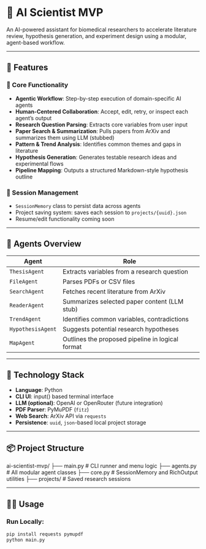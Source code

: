 # 🧠 AI Scientist MVP

An AI-powered assistant for biomedical researchers to accelerate literature review, hypothesis generation, and experiment design using a modular, agent-based workflow.

---

## 🚀 Features

### 🧬 Core Functionality
- **Agentic Workflow**: Step-by-step execution of domain-specific AI agents
- **Human-Centered Collaboration**: Accept, edit, retry, or inspect each agent’s output
- **Research Question Parsing**: Extracts core variables from user input
- **Paper Search & Summarization**: Pulls papers from ArXiv and summarizes them using LLM (stubbed)
- **Pattern & Trend Analysis**: Identifies common themes and gaps in literature
- **Hypothesis Generation**: Generates testable research ideas and experimental flows
- **Pipeline Mapping**: Outputs a structured Markdown-style hypothesis outline

### 📁 Session Management
- `SessionMemory` class to persist data across agents
- Project saving system: saves each session to `projects/{uuid}.json`
- Resume/edit functionality coming soon

---

## 🧠 Agents Overview

| Agent             | Role                                              |
|------------------|---------------------------------------------------|
| `ThesisAgent`     | Extracts variables from a research question       |
| `FileAgent`       | Parses PDFs or CSV files                          |
| `SearchAgent`     | Fetches recent literature from ArXiv              |
| `ReaderAgent`     | Summarizes selected paper content (LLM stub)      |
| `TrendAgent`      | Identifies common variables, contradictions       |
| `HypothesisAgent` | Suggests potential research hypotheses            |
| `MapAgent`        | Outlines the proposed pipeline in logical format  |

---

## 🧰 Technology Stack

- **Language**: Python
- **CLI UI**: input() based terminal interface
- **LLM (optional)**: OpenAI or OpenRouter (future integration)
- **PDF Parser**: PyMuPDF (`fitz`)
- **Web Search**: ArXiv API via `requests`
- **Persistence**: `uuid`, `json`-based local project storage

---

## 📦 Project Structure

ai-scientist-mvp/
├── main.py # CLI runner and menu logic
├── agents.py # All modular agent classes
├── core.py # SessionMemory and RichOutput utilities
├── projects/ # Saved research sessions


---

## 🧑‍🔬 Usage

### Run Locally:
```bash
pip install requests pymupdf
python main.py
